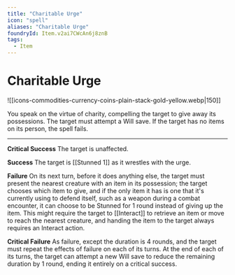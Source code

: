 ```yaml
---
title: "Charitable Urge"
icon: "spell"
aliases: "Charitable Urge"
foundryId: Item.v2ai7CWcAn6j8znB
tags:
  - Item
---
```


# Charitable Urge
![[icons-commodities-currency-coins-plain-stack-gold-yellow.webp|150]]

You speak on the virtue of charity, compelling the target to give away its possessions. The target must attempt a Will save. If the target has no items on its person, the spell fails.

* * *

**Critical Success** The target is unaffected.

**Success** The target is [[Stunned 1]] as it wrestles with the urge.

**Failure** On its next turn, before it does anything else, the target must present the nearest creature with an item in its possession; the target chooses which item to give, and if the only item it has is one that it's currently using to defend itself, such as a weapon during a combat encounter, it can choose to be Stunned for 1 round instead of giving up the item. This might require the target to [[Interact]] to retrieve an item or move to reach the nearest creature, and handing the item to the target always requires an Interact action.

**Critical Failure** As failure, except the duration is 4 rounds, and the target must repeat the effects of failure on each of its turns. At the end of each of its turns, the target can attempt a new Will save to reduce the remaining duration by 1 round, ending it entirely on a critical success.
